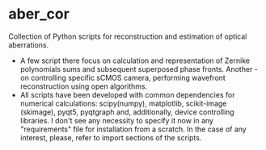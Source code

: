 # aber_cor
Collection of Python scripts for reconstruction and estimation of optical aberrations. 

- A few script there focus on calculation and representation of Zernike polynomials sums and subsequent
superposed phase fronts. Another - on controlling specific sCMOS camera, performing wavefront reconstruction using
open algorithms.  
- All scripts have been developed with common dependencies for numerical calculations: scipy(numpy),
matplotlib, scikit-image (skimage), pyqt5, pyqtgraph and, additionally, device controlling libraries.
I don't see any necessity to specify it now in any "requirements" file for installation from a scratch. In the case of 
any interest, please, refer to import sections of the scripts.
